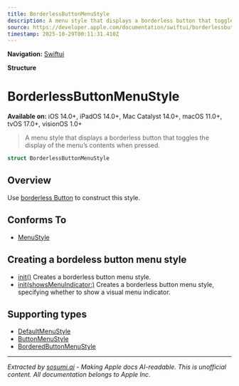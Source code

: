 ```yaml
---
title: BorderlessButtonMenuStyle
description: A menu style that displays a borderless button that toggles the display of the menu’s contents when pressed.
source: https://developer.apple.com/documentation/swiftui/borderlessbuttonmenustyle
timestamp: 2025-10-29T00:11:31.410Z
---
```


**Navigation:** [Swiftui](/documentation/swiftui)

**Structure**

# BorderlessButtonMenuStyle

**Available on:** iOS 14.0+, iPadOS 14.0+, Mac Catalyst 14.0+, macOS 11.0+, tvOS 17.0+, visionOS 1.0+

> A menu style that displays a borderless button that toggles the display of the menu’s contents when pressed.

```swift
struct BorderlessButtonMenuStyle
```

## Overview

Use [borderless Button](/documentation/swiftui/menustyle/borderlessbutton) to construct this style.

## Conforms To

- [MenuStyle](/documentation/swiftui/menustyle)

## Creating a bordeless button menu style

- [init()](/documentation/swiftui/borderlessbuttonmenustyle/init()) Creates a borderless button menu style.
- [init(showsMenuIndicator:)](/documentation/swiftui/borderlessbuttonmenustyle/init(showsmenuindicator:)) Creates a borderless button menu style, specifying whether to show a visual menu indicator.

## Supporting types

- [DefaultMenuStyle](/documentation/swiftui/defaultmenustyle)
- [ButtonMenuStyle](/documentation/swiftui/buttonmenustyle)
- [BorderedButtonMenuStyle](/documentation/swiftui/borderedbuttonmenustyle)

---

*Extracted by [sosumi.ai](https://sosumi.ai) - Making Apple docs AI-readable.*
*This is unofficial content. All documentation belongs to Apple Inc.*
